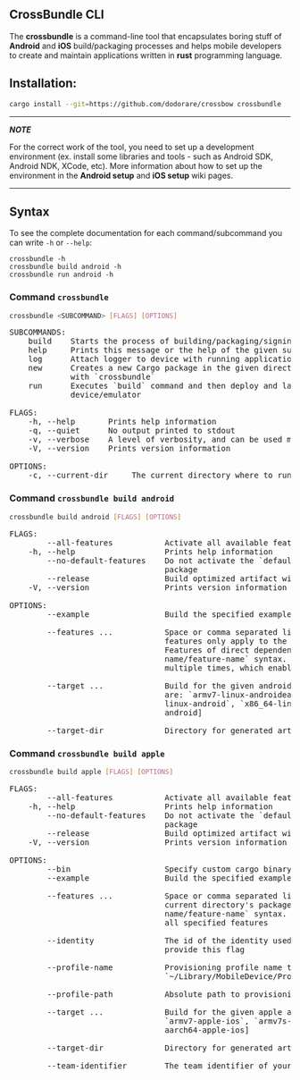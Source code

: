## CrossBundle CLI

The **crossbundle** is a command-line tool that encapsulates boring stuff of **Android** and **iOS** build/packaging processes and helps mobile developers to create and maintain applications written in **rust** programming language.

## Installation:

```sh
cargo install --git=https://github.com/dodorare/crossbow crossbundle
```

---
***NOTE***

For the correct work of the tool, you need to set up a development environment (ex. install some libraries and tools - such as Android SDK, Android NDK, XCode, etc).
More information about how to set up the environment in the **Android setup** and **iOS setup** wiki pages.

---

## Syntax

To see the complete documentation for each command/subcommand you can write `-h` or `--help`:
```
crossbundle -h
crossbundle build android -h
crossbundle run android -h
```

### Command `crossbundle`

```sh
crossbundle <SUBCOMMAND> [FLAGS] [OPTIONS]
```

<pre>
SUBCOMMANDS:
    build    Starts the process of building/packaging/signing of the rust crate
    help     Prints this message or the help of the given subcommand(s)
    log      Attach logger to device with running application
    new      Creates a new Cargo package in the given directory. Project will be ready to build
             with `crossbundle`
    run      Executes `build` command and then deploy and launches the application on the
             device/emulator

FLAGS:
    -h, --help       Prints help information
    -q, --quiet      No output printed to stdout
    -v, --verbose    A level of verbosity, and can be used multiple times
    -V, --version    Prints version information

OPTIONS:
    -c, --current-dir <current-dir>    The current directory where to run all commands
</pre>

### Command `crossbundle build android`

```sh
crossbundle build android [FLAGS] [OPTIONS]
```

<pre>
FLAGS:
        --all-features           Activate all available features of selected package
    -h, --help                   Prints help information
        --no-default-features    Do not activate the `default` feature of the current directory's
                                 package
        --release                Build optimized artifact with the `release` profile
    -V, --version                Prints version information

OPTIONS:
        --example <example>               Build the specified example

        --features <features>...           Space or comma separated list of features to activate. These
                                 features only apply to the current directory's package.
                                 Features of direct dependencies may be enabled with `dep-
                                 name/feature-name` syntax. This flag may be specified
                                 multiple times, which enables all specified features

        --target <target>...             Build for the given android architecture. Supported targets
                                 are: `armv7-linux-androideabi`, `aarch64-linux-android`, `i686-
                                 linux-android`, `x86_64-linux-android` [default: aarch64-linux-
                                 android]

        --target-dir <target-dir>            Directory for generated artifact and intermediate files
</pre>

### Command `crossbundle build apple`

```sh
crossbundle build apple [FLAGS] [OPTIONS]
```

<pre>
FLAGS:
        --all-features           Activate all available features of selected package
    -h, --help                   Prints help information
        --no-default-features    Do not activate the `default` feature of the current directory's
                                 package
        --release                Build optimized artifact with the `release` profile
    -V, --version                Prints version information

OPTIONS:
        --bin <bin>                   Specify custom cargo binary
        --example <example>               Build the specified example

        --features <features>...           Space or comma separated list of features to activate. These features only apply to the
                                 current directory's package. Features of direct dependencies may be enabled with `dep-
                                 name/feature-name` syntax. This flag may be specified multiple times, which enables
                                 all specified features

        --identity <identity>              The id of the identity used for signing. It won't start the signing process until you
                                 provide this flag

        --profile-name <profile-name>          Provisioning profile name to find in this directory:
                                 `~/Library/MobileDevice/Provisioning\ Profiles/`

        --profile-path <profile-path>          Absolute path to provisioning profile

        --target <target>...             Build for the given apple architecture. Supported targets are: 'aarch64-apple-ios`,
                                 `armv7-apple-ios`, `armv7s-apple-ios`, `i386-apple-ios`, `x86_64-apple-ios` [default:
                                 aarch64-apple-ios]

        --target-dir <target-dir>            Directory for generated artifact and intermediate files

        --team-identifier <team-identifier>       The team identifier of your signing identity
</pre>